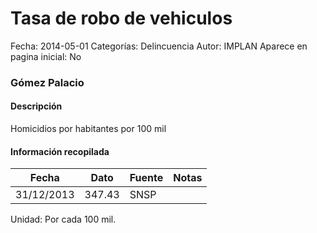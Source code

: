 Tasa de robo de vehiculos
=====

Fecha: 2014-05-01
Categorías: Delincuencia
Autor: IMPLAN
Aparece en pagina inicial: No

### Gómez Palacio

#### Descripción

Homicidios por habitantes por 100 mil

<!-- break -->

#### Información recopilada

<table class="table table-hover table-bordered matriz">
  <thead>
    <tr><th>Fecha</th><th>Dato</th><th>Fuente</th><th>Notas</th></tr>
  </thead>
  <tbody>
    <tr><td class="centrado">31/12/2013</td><td class="derecha">347.43</td><td>SNSP</td><td></td></tr>
  </tbody>
</table>

Unidad: Por cada 100 mil.
